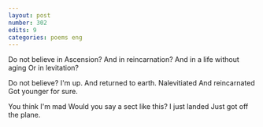 ```yaml
---
layout: post
number: 302
edits: 9
categories: poems eng
---
```


Do not believe in Ascension?
And in reincarnation? 
And in a life without aging
Or in levitation?

Do not believe? I'm up.
And returned to earth.
Nalevitiated
And reincarnated
Got younger for sure. 

You think I'm mad 
Would you say a sect like this? 
I just landed
Just got off the plane.
